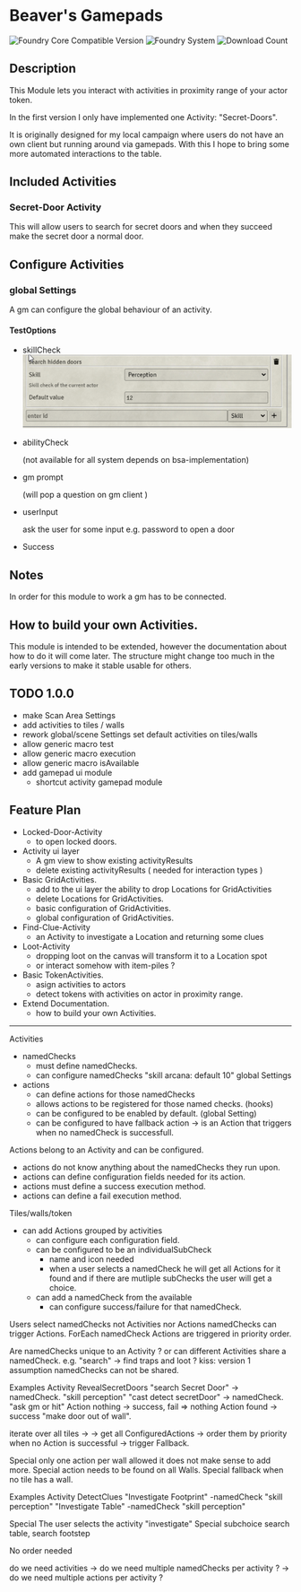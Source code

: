 # Beaver's Gamepads
![Foundry Core Compatible Version](https://img.shields.io/endpoint?url=https%3A%2F%2Ffoundryshields.com%2Fversion%3Fstyle%3Dflat%26url%3Dhttps%3A%2F%2Fgithub.com%2FAngryBeaver%2Fbeavers-proximity-action%2Freleases%2Flatest%2Fdownload%2Fmodule.json)
![Foundry System](https://img.shields.io/endpoint?url=https%3A%2F%2Ffoundryshields.com%2Fsystem%3FnameType%3Draw%26showVersion%3D1%26style%3Dflat%26url%3Dhttps%3A%2F%2Fraw.githubusercontent.com%2FAngryBeaver%2Fbeavers-proximity-action%2Fmain%2Fmodule.json)
![Download Count](https://img.shields.io/github/downloads/AngryBeaver/beavers-proximity-action/total?color=bright-green)

## Description
This Module lets you interact with activities in proximity range of your actor token.

In the first version I only have implemented one Activity: "Secret-Doors". 

It is originally designed for my local campaign where users do not have an own client but running around via gamepads.
With this I hope to bring some more automated interactions to the table.

## Included Activities
### Secret-Door Activity
This will allow users to search for secret doors and when they succeed make the secret door a normal door.

## Configure Activities
### global Settings
A gm can configure the global behaviour of an activity.
#### TestOptions
- skillCheck
  ![img.png](pictures/testOption.png)
- abilityCheck
  
  (not available for all system depends on bsa-implementation)
- gm prompt
  
  (will pop a question on gm client )
- userInput

  ask the user for some input e.g. password to open a door
- Success

## Notes
In order for this module to work a gm has to be connected.

## How to build your own Activities.
This module is intended to be extended, however the documentation about how to do it will come later.
The structure might change too much in the early versions to make it stable usable for others.

## TODO 1.0.0
- make Scan Area Settings
- add activities to tiles / walls
- rework global/scene Settings set default activities on tiles/walls 
- allow generic macro test
- allow generic macro execution
- allow generic macro isAvailable
- add gamepad ui module
  - shortcut activity gamepad module


## Feature Plan
- Locked-Door-Activity
  - to open locked doors.
- Activity ui layer
  - A gm view to show existing activityResults
  - delete existing activityResults ( needed for interaction types )
- Basic GridActivities.
  - add to the ui layer the ability to drop Locations for GridActivities
  - delete Locations for GridActivities.
  - basic configuration of GridActivities.
  - global configuration of GridActivities.
- Find-Clue-Activity
  - an Activity to investigate a Location and returning some clues
- Loot-Activity
  - dropping loot on the canvas will transform it to a Location spot
  - or interact somehow with item-piles ?
- Basic TokenActivities.
  - asign activities to actors
  - detect tokens with activities on actor in proximity range.
- Extend Documentation.
  - how to build your own Activities.

-------------------
Activities
- namedChecks
  - must define namedChecks.
  - can configure namedChecks "skill arcana: default 10" global Settings
- actions
  - can define actions for those namedChecks
  - allows actions to be registered for those named checks. (hooks)
  - can be configured to be enabled by default. (global Setting)
  - can be configured to have fallback action -> is an Action that triggers when no namedCheck is successfull.

Actions belong to an Activity and can be configured.
- actions do not know anything about the namedChecks they run upon.
- actions can define configuration fields needed for its action.
- actions must define a success execution method.
- actions can define a fail execution method.

Tiles/walls/token 
- can add Actions grouped by activities
  - can configure each configuration field.
  - can be configured to be an individualSubCheck
    - name and icon needed
    - when a user selects a namedCheck he will get all Actions for it found and if there are mutliple subChecks the user will get a choice.
  - can add a namedCheck from the available
    - can configure success/failure for that namedCheck.


Users select namedChecks not Activities nor Actions
namedChecks can trigger Actions.
ForEach namedCheck Actions are triggered in priority order.

Are namedChecks unique to an Activity ? or can different Activities share a namedCheck.
e.g. "search" -> find traps and loot ?
kiss: version 1 assumption namedChecks can not be shared.

Examples
Activity RevealSecretDoors
"search Secret Door" -> namedCheck. "skill perception"
"cast detect secretDoor" -> namedCheck. "ask gm or hit"
Action nothing -> success, fail => nothing
Action found -> success "make door out of wall".


iterate over all tiles ->
-> get all ConfiguredActions
-> order them by priority
when no Action is successful -> trigger Fallback.

Special only one action per wall allowed it does not make sense to add more.
Special action needs to be found on all Walls.
Special fallback when no tile has a wall.


Examples
Activity DetectClues
"Investigate Footprint" -namedCheck "skill perception"
"Investigate Table" -namedCheck "skill perception"

Special The user selects the activity "investigate"
Special subchoice search table, search footstep 


No order needed

do we need activities
-> do we need multiple namedChecks per activity ?
-> do we need multiple actions per activity ?




